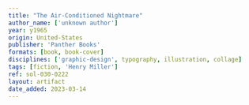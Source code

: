 ```yaml
---
title: "The Air-Conditioned Nightmare"
author_name: ['unknown author']
year: y1965
origin: United-States
publisher: 'Panther Books'
formats: [book, book-cover]
disciplines: ['graphic-design', typography, illustration, collage]
tags: [fiction, 'Henry Miller']
ref: sol-030-0222
layout: artifact
date_added: 2023-03-14
---
```

